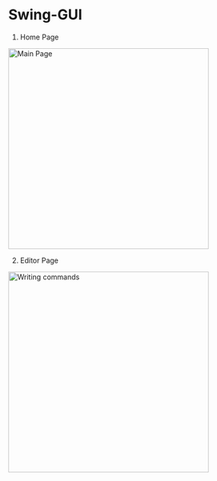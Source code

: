 # Swing-GUI

1. Home Page

<img src="http://s17.postimg.org/xouf1wv8v/two.png" alt="Main Page" width="400" height="400"/>

2. Editor Page

<img src="http://s22.postimg.org/v6c62kkw1/one.png" alt="Writing commands" width="400" height="400"/>
